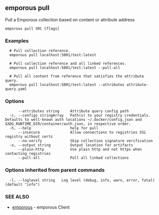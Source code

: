 ## emporous pull

Pull a Emporous collection based on content or attribute address

```
emporous pull SRC [flags]
```

### Examples

```
  # Pull collection reference.
  emporous pull localhost:5001/test:latest
  
  # Pull collection reference and all linked references.
  emporous pull localhost:5001/test:latest --pull-all
  
  # Pull all content from reference that satisfies the attribute query.
  emporous pull localhost:5001/test:latest --attributes attribute-query.yaml
```

### Options

```
      --attributes string     Attribute query config path
  -c, --configs stringArray   Path(s) to your registry credentials. Defaults to well-known auth locations ~/.docker/config.json and $XDG_RUNTIME_DIR/container/auth.json, in respective order.
  -h, --help                  help for pull
      --insecure              Allow connections to registries SSL registry without certs
      --no-verify             Skip collection signature verification
  -o, --output string         Output location for artifacts
      --plain-http            Use plain http and not https when contacting registries
      --pull-all              Pull all linked collections
```

### Options inherited from parent commands

```
  -l, --loglevel string   Log level (debug, info, warn, error, fatal) (default "info")
```

### SEE ALSO

* [emporous](emporous.md)	 - emporous Client

